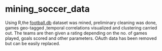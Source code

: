 # mining_soccer_data

Using R,the [football.db](https://openfootball.github.io/) dataset was mined, preliminary cleaning was done, games geo-tagged ,temporal correlations visualized and clustering carried out. The teams are then given a rating depending on the no. of games played, goals scored and other parameters. OAuth data has been removed but can be easily replaced.
